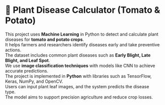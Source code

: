 # 🌱 Plant Disease Calculator (Tomato & Potato)

This project uses **Machine Learning** in Python to detect and calculate plant diseases for **tomato and potato crops**.  
It helps farmers and researchers identify diseases early and take preventive actions.  
The dataset includes common plant diseases such as **Early Blight, Late Blight, and Leaf Spot**.  
We use **image classification techniques** with models like CNN to achieve accurate predictions.  
The project is implemented in **Python** with libraries such as TensorFlow, Keras, NumPy, and OpenCV.  
Users can input plant leaf images, and the system predicts the disease type.  
The model aims to support precision agriculture and reduce crop losses.  

